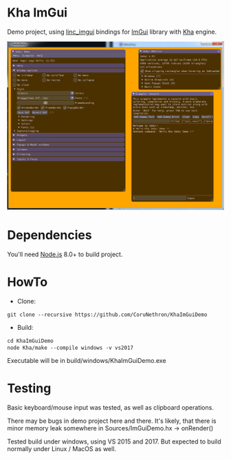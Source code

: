 # Kha ImGui

Demo project, using [linc_imgui](https://github.com/Aidan63/linc_imgui) bindings for [ImGui](https://github.com/ocornut/imgui) library with [Kha](https://github.com/Kode/Kha) engine.

![](Screenshot/Screenshot.png)

# Dependencies

You'll need [Node.js](https://nodejs.org/) 8.0+ to build project.

# HowTo

 - Clone:

```
git clone --recursive https://github.com/CoruNethron/KhaImGuiDemo
```

 - Build:

```
cd KhaImGuiDemo
node Kha/make --compile windows -v vs2017
```

Executable will be in build/windows/KhaImGuiDemo.exe

# Testing

Basic keyboard/mouse input was tested, as well as clipboard operations.

There may be bugs in demo project here and there. It's likely, that there is minor memory leak somewhere in Sources/ImGuiDemo.hx -> onRender()

Tested build under windows, using VS 2015 and 2017. But expected to build normally under Linux / MacOS as well.
